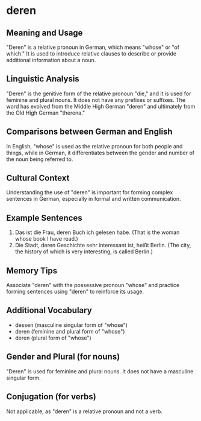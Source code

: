 # deren
## Meaning and Usage
"Deren" is a relative pronoun in German, which means "whose" or "of which." It is used to introduce relative clauses to describe or provide additional information about a noun.

## Linguistic Analysis
"Deren" is the genitive form of the relative pronoun "die," and it is used for feminine and plural nouns. It does not have any prefixes or suffixes. The word has evolved from the Middle High German "deren" and ultimately from the Old High German "therena."

## Comparisons between German and English
In English, "whose" is used as the relative pronoun for both people and things, while in German, it differentiates between the gender and number of the noun being referred to.

## Cultural Context
Understanding the use of "deren" is important for forming complex sentences in German, especially in formal and written communication.

## Example Sentences
1. Das ist die Frau, deren Buch ich gelesen habe. (That is the woman whose book I have read.)
2. Die Stadt, deren Geschichte sehr interessant ist, heißt Berlin. (The city, the history of which is very interesting, is called Berlin.)

## Memory Tips
Associate "deren" with the possessive pronoun "whose" and practice forming sentences using "deren" to reinforce its usage.

## Additional Vocabulary
- dessen (masculine singular form of "whose")
- deren (feminine and plural form of "whose")
- deren (plural form of "whose")

## Gender and Plural (for nouns)
"Deren" is used for feminine and plural nouns. It does not have a masculine singular form.

## Conjugation (for verbs)
Not applicable, as "deren" is a relative pronoun and not a verb.